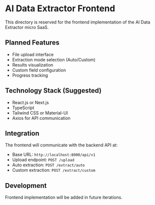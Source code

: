 # AI Data Extractor Frontend

This directory is reserved for the frontend implementation of the AI Data Extractor micro SaaS.

## Planned Features

- File upload interface
- Extraction mode selection (Auto/Custom)
- Results visualization
- Custom field configuration
- Progress tracking

## Technology Stack (Suggested)

- React.js or Next.js
- TypeScript
- Tailwind CSS or Material-UI
- Axios for API communication

## Integration

The frontend will communicate with the backend API at:
- Base URL: `http://localhost:8000/api/v1`
- Upload endpoint: `POST /upload`
- Auto extraction: `POST /extract/auto`
- Custom extraction: `POST /extract/custom`

## Development

Frontend implementation will be added in future iterations. 